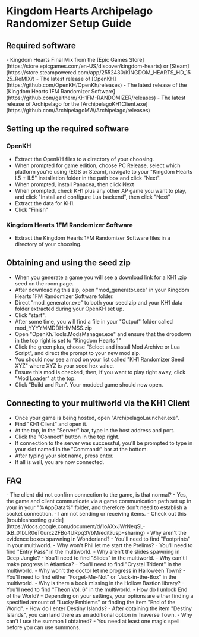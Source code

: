 # Kingdom Hearts Archipelago Randomizer Setup Guide

<h2 style="text-transform:none";>Required software</h2>
- Kingdom Hearts Final Mix from the [Epic Games Store](https://store.epicgames.com/en-US/discover/kingdom-hearts) or [Steam](https://store.steampowered.com/app/2552430/KINGDOM_HEARTS_HD_1525_ReMIX/)
- The latest release of [OpenKH](https://github.com/OpenKH/OpenKh/releases)
- The latest release of the [Kingdom Hearts 1FM Randomizer Software](https://github.com/gaithern/KH1FM-RANDOMIZER/releases)
- The latest release of Archipelago for the [ArchipelagoKH1Client.exe](https://github.com/ArchipelagoMW/Archipelago/releases)

<h2 style="text-transform:none";>Setting up the required software</h2>

<h3 style="text-transform:none";>OpenKH</h3>

- Extract the OpenKH files to a directory of your choosing.
- When prompted for game edition, choose PC Release, select which platform you're using (EGS or Steam), navigate to your "Kingdom Hearts I.5 + II.5" installation folder in the path box and click "Next".
- When prompted, install Panacea, then click Next
- When prompted, check KH1 plus any other AP game you want to play, and click "Install and configure Lua backend", then click "Next"
- Extract the data for KH1.
- Click "Finish"

<h3 style="text-transform:none";>Kingdom Hearts 1FM Randomizer Software</h3>

- Extract the Kingdom Hearts 1FM Randomizer Software files in a directory of your choosing.

<h2 style="text-transform:none";>Obtaining and using the seed zip</h2>

- When you generate a game you will see a download link for a KH1 .zip seed on the room page.
- After downloading this zip, open "mod_generator.exe" in your Kingdom Hearts 1FM Randomizer Software folder.
- Direct "mod_generator.exe" to both your seed zip and your KH1 data folder extracted during your OpenKH set up.
- Click "start".
- After some time, you will find a file in your "Output" folder called mod_YYYYMMDDHHMMSS.zip
- Open "OpenKh.Tools.ModsManager.exe" and ensure that the dropdown in the top right is set to "Kingdom Hearts 1"
- Click the green plus, choose "Select and install Mod Archive or Lua Script", and direct the prompt to your new mod zip.
- You should now see a mod on your list called "KH1 Randomizer Seed XYZ" where XYZ is your seed hex value.
- Ensure this mod is checked, then, if you want to play right away, click "Mod Loader" at the top.
- Click "Build and Run".  Your modded game should now open.

<h2 style="text-transform:none";>Connecting to your multiworld via the KH1 Client</h2>

- Once your game is being hosted, open "ArchipelagoLauncher.exe".
- Find "KH1 Client" and open it.
- At the top, in the "Server:" bar, type in the host address and port.
- Click the "Connect" button in the top right.
- If connection to the server was successful, you'll be prompted to type in your slot named in the "Command:" bar at the bottom.
- After typing your slot name, press enter.
- If all is well, you are now connected.

<h2 style="text-transform:none";>FAQ</h2>
- The client did not confirm connection to the game, is that normal?
    - Yes, the game and client communicate via a game communication path set up in your in your "%AppData%" folder, and therefore don't need to establish a socket connection.
- I am not sending or receiving items.
    - Check out this [troubleshooting guide](https://docs.google.com/document/d/1oAXxJWrNeqSL-tkB_01bLR0eT0urxz2FBo4URpq3VbM/edit?usp=sharing)
- Why aren't the evidence boxes spawning in Wonderland?
    - You'll need to find "Footprints" in your multiworld.
- Why won't Phil let me start the Prelims?
    - You'll need to find "Entry Pass" in the multiworld.
- Why aren't the slides spawning in Deep Jungle?
    - You'll need to find "Slides" in the multiworld.
- Why can't I make progress in Atlantica?
    - You'll need to find "Crystal Trident" in the multiworld.
- Why won't the doctor let me progress in Halloween Town?
    - You'll need to find either "Forget-Me-Not" or "Jack-in-the-Box" in the multiworld.
- Why is there a book missing in the Hollow Bastion library?
    - You'll need to find "Theon Vol. 6" in the multiworld.
- How do I unlock End of the World?
    - Depending on your settings, your options are either finding a specified amount of "Lucky Emblems" or finding the item "End of the World".
- How do I enter Destiny Islands?
    - After obtaining the item "Destiny Islands", you can land there as an additional option in Traverse Town.
- Why can't I use the summon I obtained?
    - You need at least one magic spell before you can use summons.
